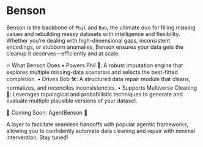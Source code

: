 # Benson

Benson is the backbone of `Phil` and `Bob`, the ultimate duo for filling missing values and rebuilding messy datasets with intelligence and flexibility. Whether you’re dealing with high-dimensional gaps, inconsistent encodings, or stubborn anomalies, Benson ensures your data gets the cleanup it deserves—efficiently and at scale.

🔥 What Benson Does
• Powers Phil 🧩: A robust imputation engine that explores multiple missing-data scenarios and selects the best-fitted completion.
• Drives Bob 🛠️: A structured data repair module that cleans, normalizes, and reconciles inconsistencies.
• Supports Multiverse Cleaning 🌌: Leverages topological and probabilistic techniques to generate and evaluate multiple plausible versions of your dataset.

🚀 Coming Soon: AgentBenson 🤖

A layer to facilitate seamless handoffs with popular agentic frameworks, allowing you to confidently automate data cleaning and repair with minimal intervention. Stay tuned!
